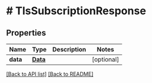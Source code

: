 # # TlsSubscriptionResponse

## Properties

Name | Type | Description | Notes
------------ | ------------- | ------------- | -------------
**data** | [**Data**](Data.md) |  | [optional] 


[[Back to API list]](../../README.md#endpoints) [[Back to README]](../../README.md)
